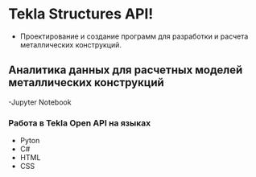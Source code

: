 # Tekla Structures API!
- Проектирование и создание программ для разработки и расчета металлических конструкций.
## Аналитика данных для расчетных моделей металлических конструкций
-Jupyter Notebook
###  Работа в Tekla Open API на языках  
- Pyton
- C#
- HTML
- CSS
